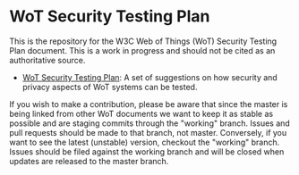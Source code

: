 # WoT Security Testing Plan
This is the repository for the
W3C Web of Things (WoT) Security Testing Plan document.
This is a work in progress and should not be cited as an
authoritative source.

* [WoT Security Testing Plan](index.html): A set of suggestions on 
how security and privacy aspects of WoT systems can be tested.

If you wish to make a contribution,
please be aware that since the master is being linked from other WoT documents
we want to keep it as stable as possible and are staging commits through
the "working" branch.
Issues and pull requests should be made to that branch, not master.
Conversely, if you want to see the latest (unstable) version,
checkout the "working" branch.
Issues should be filed against the working branch and will be closed when
updates are released to the master branch.
